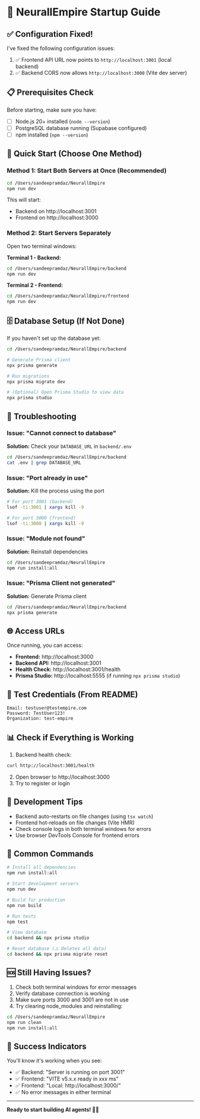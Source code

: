 # 🚀 NeurallEmpire Startup Guide

## ✅ Configuration Fixed!

I've fixed the following configuration issues:
1. ✅ Frontend API URL now points to `http://localhost:3001` (local backend)
2. ✅ Backend CORS now allows `http://localhost:3000` (Vite dev server)

## 📋 Prerequisites Check

Before starting, make sure you have:
- [ ] Node.js 20+ installed (`node --version`)
- [ ] PostgreSQL database running (Supabase configured)
- [ ] npm installed (`npm --version`)

## 🎯 Quick Start (Choose One Method)

### Method 1: Start Both Servers at Once (Recommended)
```bash
cd /Users/sandeepramdaz/NeurallEmpire
npm run dev
```

This will start:
- Backend on http://localhost:3001
- Frontend on http://localhost:3000

### Method 2: Start Servers Separately
Open two terminal windows:

**Terminal 1 - Backend:**
```bash
cd /Users/sandeepramdaz/NeurallEmpire/backend
npm run dev
```

**Terminal 2 - Frontend:**
```bash
cd /Users/sandeepramdaz/NeurallEmpire/frontend
npm run dev
```

## 🗄️ Database Setup (If Not Done)

If you haven't set up the database yet:

```bash
cd /Users/sandeepramdaz/NeurallEmpire/backend

# Generate Prisma client
npx prisma generate

# Run migrations
npx prisma migrate dev

# (Optional) Open Prisma Studio to view data
npx prisma studio
```

## 🔧 Troubleshooting

### Issue: "Cannot connect to database"
**Solution:** Check your `DATABASE_URL` in `backend/.env`
```bash
cd /Users/sandeepramdaz/NeurallEmpire/backend
cat .env | grep DATABASE_URL
```

### Issue: "Port already in use"
**Solution:** Kill the process using the port
```bash
# For port 3001 (backend)
lsof -ti:3001 | xargs kill -9

# For port 3000 (frontend)
lsof -ti:3000 | xargs kill -9
```

### Issue: "Module not found"
**Solution:** Reinstall dependencies
```bash
cd /Users/sandeepramdaz/NeurallEmpire
npm run install:all
```

### Issue: "Prisma Client not generated"
**Solution:** Generate Prisma client
```bash
cd /Users/sandeepramdaz/NeurallEmpire/backend
npx prisma generate
```

## 🌐 Access URLs

Once running, you can access:
- **Frontend:** http://localhost:3000
- **Backend API:** http://localhost:3001
- **Health Check:** http://localhost:3001/health
- **Prisma Studio:** http://localhost:5555 (if running `npx prisma studio`)

## 🧪 Test Credentials (From README)
```
Email: testuser@testempire.com
Password: TestUser123!
Organization: test-empire
```

## 📊 Check if Everything is Working

1. Backend health check:
```bash
curl http://localhost:3001/health
```

2. Open browser to http://localhost:3000
3. Try to register or login

## 🎨 Development Tips

- Backend auto-restarts on file changes (using `tsx watch`)
- Frontend hot-reloads on file changes (Vite HMR)
- Check console logs in both terminal windows for errors
- Use browser DevTools Console for frontend errors

## 📝 Common Commands

```bash
# Install all dependencies
npm run install:all

# Start development servers
npm run dev

# Build for production
npm run build

# Run tests
npm test

# View database
cd backend && npx prisma studio

# Reset database (⚠️ Deletes all data)
cd backend && npx prisma migrate reset
```

## 🆘 Still Having Issues?

1. Check both terminal windows for error messages
2. Verify database connection is working
3. Make sure ports 3000 and 3001 are not in use
4. Try clearing node_modules and reinstalling:
```bash
cd /Users/sandeepramdaz/NeurallEmpire
npm run clean
npm run install:all
```

## 🎉 Success Indicators

You'll know it's working when you see:
- ✅ Backend: "Server is running on port 3001"
- ✅ Frontend: "VITE v5.x.x ready in xxx ms"
- ✅ Frontend: "Local: http://localhost:3000/"
- ✅ No error messages in either terminal

---

**Ready to start building AI agents! 🧠👑**
